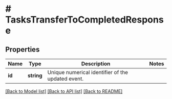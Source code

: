 # # TasksTransferToCompletedResponse

## Properties

Name | Type | Description | Notes
------------ | ------------- | ------------- | -------------
**id** | **string** | Unique numerical identifier of the updated event. |

[[Back to Model list]](../../README.md#models) [[Back to API list]](../../README.md#endpoints) [[Back to README]](../../README.md)

